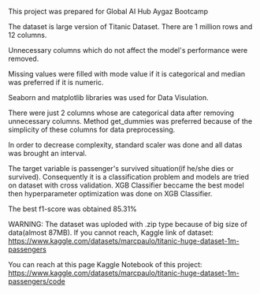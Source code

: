 This project was prepared for Global AI Hub Aygaz Bootcamp

The dataset is large version of Titanic Dataset. There are 1 million rows and 12 columns.

Unnecessary columns which do not affect the model's performance were removed. 

Missing values were filled with mode value if it is categorical and median was preferred if it is numeric.

Seaborn and matplotlib libraries was used for Data Visulation.

There were just 2 columns whose are categorical data after removing unnecessary columns. Method get_dummies was preferred because of the simplicity of these columns for data preprocessing.

In order to decrease complexity, standard scaler was done and all datas was brought an interval.

The target variable is passenger's survived situation(if he/she dies or survived). Consequently it is a classification problem and models are tried on dataset with cross validation. XGB Classifier beccame the best model then hyperparameter optimization was done on XGB Classifier. 

The best f1-score was obtained 85.31%

WARNING: The dataset was uploded with .zip type because of big size of data(almost 87MB). If you cannot reach, Kaggle link of dataset: https://www.kaggle.com/datasets/marcpaulo/titanic-huge-dataset-1m-passengers

You can reach at this page Kaggle Notebook of this project: https://www.kaggle.com/datasets/marcpaulo/titanic-huge-dataset-1m-passengers/code
